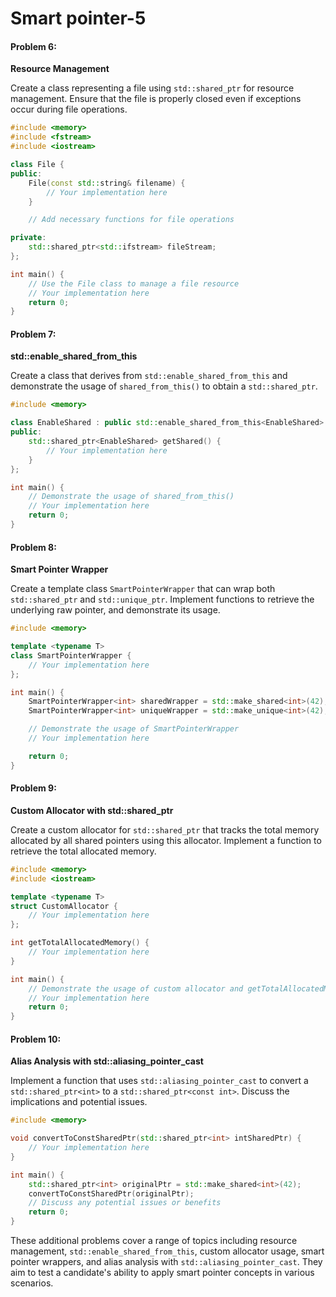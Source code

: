 # Smart pointer-5

#### Problem 6:

**Resource Management**

Create a class representing a file using `std::shared_ptr` for resource management. Ensure that the file is properly closed even if exceptions occur during file operations.

```cpp
#include <memory>
#include <fstream>
#include <iostream>

class File {
public:
    File(const std::string& filename) {
        // Your implementation here
    }

    // Add necessary functions for file operations

private:
    std::shared_ptr<std::ifstream> fileStream;
};

int main() {
    // Use the File class to manage a file resource
    // Your implementation here
    return 0;
}
```

#### Problem 7:

**std::enable\_shared\_from\_this**

Create a class that derives from `std::enable_shared_from_this` and demonstrate the usage of `shared_from_this()` to obtain a `std::shared_ptr`.

```cpp
#include <memory>

class EnableShared : public std::enable_shared_from_this<EnableShared> {
public:
    std::shared_ptr<EnableShared> getShared() {
        // Your implementation here
    }
};

int main() {
    // Demonstrate the usage of shared_from_this()
    // Your implementation here
    return 0;
}
```

#### Problem 8:

**Smart Pointer Wrapper**

Create a template class `SmartPointerWrapper` that can wrap both `std::shared_ptr` and `std::unique_ptr`. Implement functions to retrieve the underlying raw pointer, and demonstrate its usage.

```cpp
#include <memory>

template <typename T>
class SmartPointerWrapper {
    // Your implementation here
};

int main() {
    SmartPointerWrapper<int> sharedWrapper = std::make_shared<int>(42);
    SmartPointerWrapper<int> uniqueWrapper = std::make_unique<int>(42);

    // Demonstrate the usage of SmartPointerWrapper
    // Your implementation here

    return 0;
}
```

#### Problem 9:

**Custom Allocator with std::shared\_ptr**

Create a custom allocator for `std::shared_ptr` that tracks the total memory allocated by all shared pointers using this allocator. Implement a function to retrieve the total allocated memory.

```cpp
#include <memory>
#include <iostream>

template <typename T>
struct CustomAllocator {
    // Your implementation here
};

int getTotalAllocatedMemory() {
    // Your implementation here
}

int main() {
    // Demonstrate the usage of custom allocator and getTotalAllocatedMemory
    // Your implementation here
    return 0;
}
```

#### Problem 10:

**Alias Analysis with std::aliasing\_pointer\_cast**

Implement a function that uses `std::aliasing_pointer_cast` to convert a `std::shared_ptr<int>` to a `std::shared_ptr<const int>`. Discuss the implications and potential issues.

```cpp
#include <memory>

void convertToConstSharedPtr(std::shared_ptr<int> intSharedPtr) {
    // Your implementation here
}

int main() {
    std::shared_ptr<int> originalPtr = std::make_shared<int>(42);
    convertToConstSharedPtr(originalPtr);
    // Discuss any potential issues or benefits
    return 0;
}
```

These additional problems cover a range of topics including resource management, `std::enable_shared_from_this`, custom allocator usage, smart pointer wrappers, and alias analysis with `std::aliasing_pointer_cast`. They aim to test a candidate's ability to apply smart pointer concepts in various scenarios.
